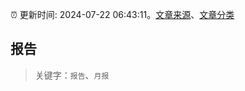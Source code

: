 :alarm_clock: 更新时间: 2024-07-22 06:43:11。[文章来源](/README.md)、[文章分类](/TAGS.md)

## 报告


> 关键字：`报告`、`月报`



